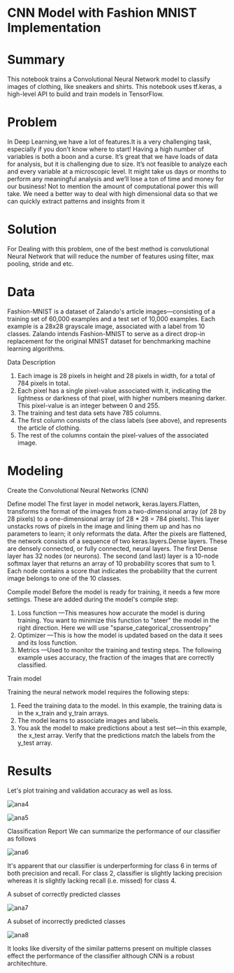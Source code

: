 # CNN Model with Fashion MNIST Implementation

# Summary

This notebook trains a Convolutional Neural Network model to classify images of clothing, like sneakers and shirts. 
This notebook uses tf.keras, a high-level API to build and train models in TensorFlow.


# Problem

In Deep Learning,we have a lot of features.It is a very challenging task, especially if you don’t know where to start! Having a high number of variables is both a boon and a curse. 
It’s great that we have loads of data for analysis, but it is challenging due to size.
It’s not feasible to analyze each and every variable at a microscopic level. It might take us days or months to perform any meaningful analysis and we’ll lose a ton of time and money for our business! Not to mention the amount of computational power this will take.
We need a better way to deal with high dimensional data so that we can quickly extract patterns and insights from it


# Solution

For Dealing with this problem, one of the best method is convolutional Neural Network that will reduce the number of features using filter, max pooling, stride and etc.


# Data

Fashion-MNIST is a dataset of Zalando's article images—consisting of a training set of 60,000 examples and a test set of 10,000 examples. 
Each example is a 28x28 grayscale image, associated with a label from 10 classes. 
Zalando intends Fashion-MNIST to serve as a direct drop-in replacement for the original MNIST dataset for benchmarking machine learning algorithms.

Data Description

1) Each image is 28 pixels in height and 28 pixels in width, for a total of 784 pixels in total.
2) Each pixel has a single pixel-value associated with it, indicating the lightness or darkness of that pixel, with higher numbers meaning darker. This pixel-value is an integer between 0 and 255.
3) The training and test data sets have 785 columns.
4) The first column consists of the class labels (see above), and represents the article of clothing.
5) The rest of the columns contain the pixel-values of the associated image.

# Modeling

Create the Convolutional Neural Networks (CNN)

Define model
The first layer in model network, keras.layers.Flatten, transforms the format of the images from a two-dimensional array (of 28 by 28 pixels) to a one-dimensional array (of 28 * 28 = 784 pixels). 
This layer unstacks rows of pixels in the image and lining them up and has no parameters to learn; it only reformats the data.
After the pixels are flattened, the network consists of a sequence of two keras.layers.Dense layers. These are densely connected, or fully connected, neural layers. 
The first Dense layer has 32 nodes (or neurons). The second (and last) layer is a 10-node softmax layer that returns an array of 10 probability scores that sum to 1. 
Each node contains a score that indicates the probability that the current image belongs to one of the 10 classes.

Compile model
Before the model is ready for training, it needs a few more settings. These are added during the model's compile step:
1) Loss function —This measures how accurate the model is during training. You want to minimize this function to "steer" the model in the right direction.
Here we will use "sparse_categorical_crossentropy"
2) Optimizer —This is how the model is updated based on the data it sees and its loss function.
3) Metrics —Used to monitor the training and testing steps. The following example uses accuracy, the fraction of the images that are correctly classified.

Train model

Training the neural network model requires the following steps:
1) Feed the training data to the model. In this example, the training data is in the x_train and y_train arrays.
2) The model learns to associate images and labels.
3) You ask the model to make predictions about a test set—in this example, the x_test array. Verify that the predictions match the labels from the y_test array.


# Results

Let's plot training and validation accuracy as well as loss.

![ana4](https://user-images.githubusercontent.com/33470542/81485204-58ceb180-9219-11ea-8493-9240503cc8d2.png)

![ana5](https://user-images.githubusercontent.com/33470542/81485219-756ae980-9219-11ea-8d2f-1888dd23da41.png)

Classification Report
We can summarize the performance of our classifier as follows

![ana6](https://user-images.githubusercontent.com/33470542/81485231-9a5f5c80-9219-11ea-88b2-4655916888af.png)

It's apparent that our classifier is underperforming for class 6 in terms of both precision and recall. 
For class 2, classifier is slightly lacking precision whereas it is slightly lacking recall (i.e. missed) for class 4.

A subset of correctly predicted classes

![ana7](https://user-images.githubusercontent.com/33470542/81485939-39d31e00-921f-11ea-86d1-18120db46e47.png)


A subset of incorrectly predicted classes

![ana8](https://user-images.githubusercontent.com/33470542/81485951-58391980-921f-11ea-9dc8-b60065e929d7.png)


It looks like diversity of the similar patterns present on multiple classes effect the performance of the classifier although CNN is a robust architechture.
